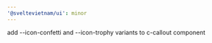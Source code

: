 ```yaml
---
'@sveltevietnam/ui': minor
---
```


add --icon-confetti and --icon-trophy variants to c-callout component
